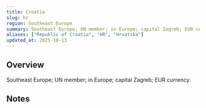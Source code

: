 ```yaml
---
title: Croatia
slug: hr
region: Southeast Europe
summary: Southeast Europe; UN member; in Europe; capital Zagreb; EUR currency.
aliases: ["Republic of Croatia", "HR", "Hrvatska"]
updated_at: 2025-10-13
---
```


## Overview

Southeast Europe; UN member; in Europe; capital Zagreb; EUR currency.

## Notes

<!-- Add your first note below -->
